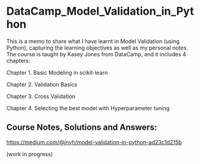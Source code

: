 # DataCamp_Model_Validation_in_Python
This is a memo to share what I have learnt in Model Validation (using Python), capturing the learning objectives as well as my personal notes. The course is taught by Kasey Jones from DataCamp, and it includes 4 chapters:

Chapter 1. Basic Modeling in scikit-learn

Chapter 2. Validation Basics

Chapter 3. Cross Validation

Chapter 4. Selecting the best model with Hyperparameter tuning

## Course Notes, Solutions and Answers:
https://medium.com/@jnyh/model-validation-in-python-ad23c1d215b

(work in progress)

